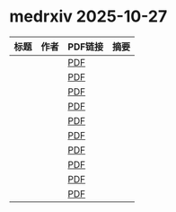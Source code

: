 # medrxiv 2025-10-27

| 标题 | 作者 | PDF链接 |  摘要 |
|------|------|--------|------|
|  |  | [PDF](https://doi.org/10.1101/2025.10.14.25337828) |  |
|  |  | [PDF](https://doi.org/10.1101/2025.10.24.25338724) |  |
|  |  | [PDF](https://doi.org/10.1101/2025.10.22.25338545) |  |
|  |  | [PDF](https://doi.org/10.1101/2025.10.03.25337233) |  |
|  |  | [PDF](https://doi.org/10.1101/2024.08.23.24312233) |  |
|  |  | [PDF](https://doi.org/10.1101/2025.10.23.25338663) |  |
|  |  | [PDF](https://doi.org/10.1101/2025.10.23.25338701) |  |
|  |  | [PDF](https://doi.org/10.1101/2025.06.11.25329354) |  |
|  |  | [PDF](https://doi.org/10.1101/2025.10.23.25338666) |  |
|  |  | [PDF](https://doi.org/10.1101/2025.06.22.25330095) |  |

